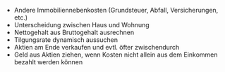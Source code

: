 - Andere Immobiliennebenkosten (Grundsteuer, Abfall, Versicherungen, etc.)
- Unterscheidung zwischen Haus und Wohnung
- Nettogehalt aus Bruttogehalt ausrechnen
- Tilgungsrate dynamisch aussuchen
- Aktien am Ende verkaufen und evtl. öfter zwischendurch
- Geld aus Aktien ziehen, wenn Kosten nicht allein aus dem Einkommen bezahlt werden können